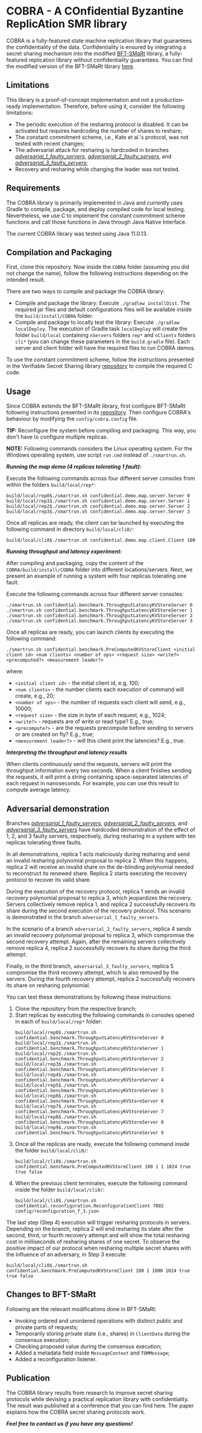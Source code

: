 # COBRA - A COnfidential Byzantine ReplicAtion SMR library

COBRA is a fully-featured state machine replication library that guarantees the confidentiality of the data. 
Confidentiality is ensured by integrating a secret sharing mechanism into the 
modified [BFT-SMaRt](https://github.com/bft-smart/library) library, a fully-featured replication library without 
confidentiality guarantees. You can find the modified version of the BFT-SMaRt library [here](https://github.com/rvassantlal/library).

## Limitations
This library is a proof-of-concept implementation and not a production-ready implementation. 
Therefore, before using it, consider the following limitations:
* The periodic execution of the resharing protocol is disabled. It can be activated but requires hardcoding 
the number of shares to reshare;
* The constant commitment scheme, i.e., Kate et al.'s protocol, was not tested with recent changes;
* The adversarial attack for resharing is hardcoded in branches 
*[adversarial_1_faulty_servers](https://github.com/rvassantlal/COBRA/tree/adversarial_1_faulty_servers)*, 
*[adversarial_2_faulty_servers](https://github.com/rvassantlal/COBRA/tree/adversarial_2_faulty_servers)*, and 
*[adversarial_3_faulty_servers](https://github.com/rvassantlal/COBRA/tree/adversarial_3_faulty_servers)*;
* Recovery and resharing while changing the leader was not tested.

## Requirements
The COBRA library is primarily implemented in Java and currently uses Gradle to compile, package, and 
deploy compiled code for local testing. Nevertheless, we use C to implement the constant commitment scheme 
functions and call those functions in Java through Java Native Interface.

The current COBRA library was tested using Java 11.0.13.

## Compilation and Packaging
First, clone this repository. Now inside the `COBRA` folder (assuming you did not change the name), follow 
the following instructions depending on the intended result.

There are two ways to compile and package the COBRA library:
* Compile and package the library: Execute `./gradlew installDist`. The required jar files and default 
configurations files will be available inside the `build/install/COBRA` folder.
* Compile and package to locally test the library: Execute `./gradlew localDeploy`. The execution of Gradle 
task `localDeploy` will create the folder `build/local` containing `nServers` folders `rep*` and `nClients` 
folders `cli*` (you can change these parameters in the `build.gradle` file). Each server and client folder 
will have the required files to run COBRA demos.

To use the constant commitment scheme, follow the instructions presented in the 
Verifiable Secret Sharing library [repository](https://github.com/rvassantlal/VerifiableSecretSharing) to compile 
the required C code.

## Usage
Since COBRA extends the BFT-SMaRt library, first configure BFT-SMaRt following instructions presented in 
its [repository](https://github.com/bft-smart/library). Then configure COBRA's behaviour by modifying the 
`config/cobra.config` file.


**TIP:** Reconfigure the system before compiling and packaging. This way, you don't have to configure multiple replicas.

**NOTE:** Following commands considers the Linux operating system. For the Windows operating system, 
use script `run.cmd` instead of `./smartrun.sh`.

***Running the map demo (4 replicas tolerating 1 fault):***

Execute the following commands across four different server consoles from within 
the folders `build/local/rep*`:
```
build/local/rep0$./smartrun.sh confidential.demo.map.server.Server 0
build/local/rep1$./smartrun.sh confidential.demo.map.server.Server 1
build/local/rep2$./smartrun.sh confidential.demo.map.server.Server 2
build/local/rep3$./smartrun.sh confidential.demo.map.server.Server 3
```

Once all replicas are ready, the client can be launched by executing the following command in 
directory `build/local/cli0/`:
```
build/local/cli0$./smartrun.sh confidential.demo.map.client.Client 100
```

***Running throughput and latency experiment:***

After compiling and packaging, copy the content of the `COBRA/build/install/COBRA` folder into
different locations/servers. Next, we present an example of running a system with four replicas
tolerating one fault.

Execute the following commands across four different server consoles:
```
./smartrun.sh confidential.benchmark.ThroughputLatencyKVStoreServer 0
./smartrun.sh confidential.benchmark.ThroughputLatencyKVStoreServer 1
./smartrun.sh confidential.benchmark.ThroughputLatencyKVStoreServer 2
./smartrun.sh confidential.benchmark.ThroughputLatencyKVStoreServer 3
```

Once all replicas are ready, you can launch clients by executing the following command:
```
./smartrun.sh confidential.benchmark.PreComputedKVStoreClient <initial client id> <num clients> <number of ops> <request size> <write?> <precomputed?> <measurement leader?>
```
where:
* `<initial client id>` - the initial client id, e.g, 100;
* `<num clients>` - the number clients each execution of command will create, e.g., 20;
* `<number of ops>` - the number of requests each client will send, e.g., 10000;
* `<request size>` - the size in byte of each request, e.g., 1024;
* `<write?>` - requests are of write or read type? E.g., true;
* `<precompute?>` - are the requests precompute before sending to servers or are created on fly? E.g., true;
* `<measurement leader?>` - will this client print the latencies? E.g., true.

***Interpreting the throughput and latency results***

When clients continuously send the requests, servers will print the throughput information
every two seconds.
When a client finishes sending the requests, it will print a string containing space-separated
latencies of each request in nanoseconds. For example, you can use this result to compute average latency.


## Adversarial demonstration
Branches *[adversarial_1_faulty_servers](https://github.com/rvassantlal/COBRA/tree/adversarial_1_faulty_servers)*, 
*[adversarial_2_faulty_servers](https://github.com/rvassantlal/COBRA/tree/adversarial_2_faulty_servers)*, and 
*[adversarial_3_faulty_servers](https://github.com/rvassantlal/COBRA/tree/adversarial_3_faulty_servers)*
have hardcoded demonstration of the effect of 1, 2, and 3 faulty servers, respectively, during resharing 
in a system with ten replicas tolerating three faults.


In all demonstrations, replica 1 acts maliciously during resharing and send an invalid resharing polynomial proposal 
to replica 2. When this happens, replica 2 will receive an invalid share on the de-blinding polynomial needed to 
reconstruct its renewed share. Replica 2 starts executing the recovery protocol to recover its valid share.

During the execution of the recovery protocol, replica 1 sends an invalid recovery polynomial proposal to replica 3, 
which jeopardizes the recovery. Servers collectively remove replica 1, and replica 2 successfully recovers its share 
during the second execution of the recovery protocol. This scenario is demonstrated in the branch `adversarial_1_faulty_servers`.

In the scenario of a branch `adversarial_2_faulty_servers`, replica 4 sends an invalid recovery polynomial proposal 
to replica 3, which compromise the second recovery attempt. Again, after the remaining servers collectively remove 
replica 4, replica 2 successfully recovers its share during the third attempt.

Finally, in the third branch, `adversarial_3_faulty_servers`, replica 5 compromise the third recovery attempt, 
which is also removed by the servers. During the fourth recovery attempt, replica 2 successfully recovers its share on 
resharing polynomial.

You can test these demonstrations by following these instructions:
1) Clone the repository from the respective branch;
2) Start replicas by executing the following commands in consoles opened in each of `build/local/rep*` folder:
    ```
    build/local/rep0$./smartrun.sh confidential.benchmark.ThroughputLatencyKVStoreServer 0
    build/local/rep1$./smartrun.sh confidential.benchmark.ThroughputLatencyKVStoreServer 1
    build/local/rep2$./smartrun.sh confidential.benchmark.ThroughputLatencyKVStoreServer 2
    build/local/rep3$./smartrun.sh confidential.benchmark.ThroughputLatencyKVStoreServer 3
    build/local/rep4$./smartrun.sh confidential.benchmark.ThroughputLatencyKVStoreServer 4
    build/local/rep5$./smartrun.sh confidential.benchmark.ThroughputLatencyKVStoreServer 5
    build/local/rep6$./smartrun.sh confidential.benchmark.ThroughputLatencyKVStoreServer 6
    build/local/rep7$./smartrun.sh confidential.benchmark.ThroughputLatencyKVStoreServer 7
    build/local/rep8$./smartrun.sh confidential.benchmark.ThroughputLatencyKVStoreServer 8
    build/local/rep9$./smartrun.sh confidential.benchmark.ThroughputLatencyKVStoreServer 9
    ```
3) Once all the replicas are ready, execute the following command inside the folder `build/local/cli0/`:
    ```
    build/local/cli0$./smartrun.sh confidential.benchmark.PreComputedKVStoreClient 100 1 1 1024 true true false
    ```
4) When the previous client terminates, execute the following command inside the folder `build/local/cli0/`:
   ```
   build/local/cli0$./smartrun.sh confidential.reconfiguration.ReconfigurationClient 7002 config/reconfiguration_f_3.json
    ```

The last step (Step 4) execution will trigger resharing protocols in servers. Depending on the branch, 
replica 2 will end resharing its state after the second, third, or fourth recovery attempt and will show 
the total resharing cost in milliseconds of resharing shares of one secret. To observe the positive impact of 
our protocol when resharing multiple secret shares with the influence of an adversary, in Step 3 execute:
```
build/local/cli0$./smartrun.sh confidential.benchmark.PreComputedKVStoreClient 100 1 1000 1024 true true false
```

## Changes to BFT-SMaRt
Following are the relevant modifications done in BFT-SMaRt:
* Invoking ordered and unordered operations with distinct public and private parts of requests;
* Temporarily storing private state (i.e., shares) in `ClientData` during the consensus execution;
* Checking proposed value during the consensus execution;
* Added a metadata field inside `MessageContext` and `TOMMessage`;
* Added a reconfiguration listener.

## Publication
The COBRA library results from research to improve secret sharing protocols while devising a practical 
replication library with confidentiality. The result was published at a conference that you can find here. 
The paper explains how the COBRA secret sharing protocols work.


***Feel free to contact us if you have any questions!***
